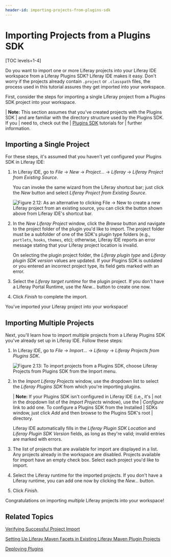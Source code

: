 ```yaml
---
header-id: importing-projects-from-plugins-sdk
---
```


# Importing Projects from a Plugins SDK

[TOC levels=1-4]

Do you want to import one or more Liferay projects into your Liferay IDE
workspace from a Liferay Plugins SDK? Liferay IDE makes it easy. Don't worry if
the projects already contain `.project` or `.classpath` files, the process used
in this tutorial assures they get imported into your workspace.

First, consider the steps for importing a single Liferay project from a
Plugins SDK project into your workspace.

| **Note:** This section assumes that you've created projects with the Plugins SDK
| and are familiar with the directory structure used by the Plugins SDK. If you
| need to, check out the
| [Plugins SDK](/docs/6-2/tutorials/-/knowledge_base/t/plugins-sdk) tutorials for
| further information.

## Importing a Single Project

For these steps, it's assumed that you haven't yet configured your Plugins SDK
in Liferay IDE: 

1.  In Liferay IDE, go to *File* &rarr; *New* &rarr; *Project...* &rarr;
    *Liferay* &rarr; *Liferay Project from Existing Source*. 

    You can invoke the same wizard from the Liferay shortcut bar; just click
    the *New* button and select *Liferay Project from Existing Source*.

    ![Figure 2.12: As an alternative to clicking *File* &rarr; *New* to create a new Liferay project from an existing source, you can click the button shown above from Liferay IDE's shortcut bar.](../../images/ide-new-proj-existing-source.png)

2.  In the *New Liferay Project* window, click the *Browse* button and navigate
    to the project folder of the plugin you'd like to import. The project folder
    must be a subfolder of one of the SDK's plugin type folders (e.g.,
    `portlets`, `hooks`, `themes`, etc); otherwise, Liferay IDE reports an error
    message stating that your Liferay project location is invalid. 

    On selecting the plugin project folder, the *Liferay plugin type* and
    *Liferay plugin SDK version* values are updated. If your Plugins SDK is
    outdated or you entered an incorrect project type, its field gets marked
    with an error. 

4.  Select the *Liferay target runtime* for the plugin project. If you don't
    have a Liferay Portal Runtime, use the *New...* button to create one now.
    <!-- For more detailed instructions, see the section *Liferay Portal Runtime
    and Server Setup*, found earlier in this chapter. -->
    <!-- To do: add link to portal runtime and server setup learning path article -->

5.  Click *Finish* to complete the import. 

You've imported your Liferay project into your workspace!

<!-- Any time you import a project into Liferay IDE, you can verify that it was
successfully configured as a Liferay IDE project by using the process outlined
in the tutorial *Verifying Successful Project Import*. 
-->

<!-- To do: Add link to Verifying Successful Project Import tutorial -->

## Importing Multiple Projects

Next, you'll learn how to import multiple projects from a Liferay Plugins SDK
you've already set up in Liferay IDE. Follow these steps: 

1. In Liferay IDE, go to *File* &rarr; *Import*... &rarr; *Liferay* &rarr;
   *Liferay Projects from Plugins SDK*. 

    ![Figure 2.13: To import projects from a Plugins SDK, choose *Liferay Projects from Plugins SDK* from the Import menu.](../../images/ide-import-from-plugin-sdk.png)

2. In the *Import Liferay Projects* window, use the dropdown list to select the
   *Liferay Plugins SDK* from which you're importing plugins. 

    | **Note:** If your Plugins SDK isn't configured in Liferay IDE (i.e., it's
    | not in the dropdown list of the *Import Projects* window), use the
    | *Configure* link to add one. To configure a Plugins SDK from the Installed
    | SDKs window, just click *Add* and then browse to the Plugins SDK's root
    | directory.

    Liferay IDE automatically fills in the *Liferay Plugin SDK Location* and
    *Liferay Plugin SDK Version* fields, as long as they're valid; invalid
    entries are marked with errors. 

3. The list of projects that are available for import are displayed in a list.
   Any projects already in the workspace are disabled. Projects available for
   import have an empty check box. Select each project you'd like to import. 

4. Select the Liferay runtime for the imported projects. If you don't have a
   Liferay runtime, you can add one now by clicking the *New...* button.

5. Click *Finish*. 

Congratulations on importing *multiple* Liferay projects into your workspace! 

## Related Topics

[Verifying Successful Project Import](/docs/6-2/tutorials/-/knowledge_base/t/verifying-successful-project-import)

[Setting Up Liferay Maven Facets in Existing Liferay Maven Plugin Projects](/docs/6-2/tutorials/-/knowledge_base/t/setting-up-liferay-maven-facets-in-existing-liferay-maven-plugin-projects)

[Deploying Plugins](/docs/6-2/tutorials/-/knowledge_base/t/deploying-plugins)

